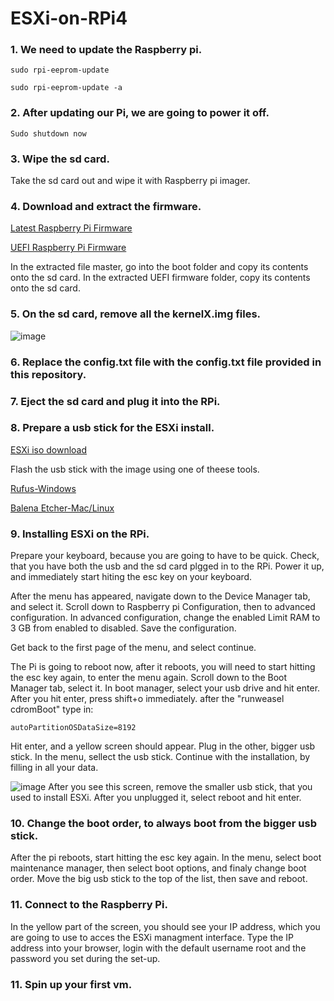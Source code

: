 # ESXi-on-RPi4

### 1. We need to update the Raspberry pi.
```
sudo rpi-eeprom-update
```
```
sudo rpi-eeprom-update -a
```
### 2. After updating our Pi, we are going to power it off.
``` 
Sudo shutdown now
```
### 3. Wipe the sd card.

Take the sd card out and wipe it with Raspberry pi imager.

### 4. Download and extract the firmware.

[Latest Raspberry Pi Firmware](https://bit.ly/2HpIaG6)

[UEFI Raspberry Pi Firmware](https://bit.ly/3jota8D)

In the extracted file master, go into the boot folder and copy its contents onto the sd card.
In the extracted UEFI firmware folder, copy its contents onto the sd card.

### 5. On the sd card, remove all the kernelX.img files.
![image](https://user-images.githubusercontent.com/32524000/109423402-7dca2600-79df-11eb-865b-f4e48f63e614.png)

### 6. Replace the config.txt file with the config.txt file provided in this repository.

### 7. Eject the sd card and plug it into the RPi.

### 8. Prepare a usb stick for the ESXi install.

[ESXi iso download](https://bit.ly/2J0bSCn)

Flash the usb stick with the image using one of theese tools.

[Rufus-Windows](https://bit.ly/3jvIVKV)

[Balena Etcher-Mac/Linux](https://bit.ly/35w8p5X)

### 9. Installing ESXi on the RPi.

Prepare your keyboard, because you are going to have to be quick.
Check, that you have both the usb and the sd card plgged in to the RPi.
Power it up, and immediately start hiting the esc key on your keyboard.

After the menu has appeared, navigate down to the Device Manager tab, and select it.
Scroll down to Raspberry pi Configuration, then to advanced configuration.
In advanced configuration, change the enabled Limit RAM to 3 GB from enabled to disabled.
Save the configuration.

Get back to the first page of the menu, and select continue.

The Pi is going to reboot now, after it reboots, you will need to start hitting the esc key again, to enter the menu again.
Scroll down to the Boot Manager tab, select it.
In boot manager, select your usb drive and hit enter.
After you hit enter, press shift+o immediately.
after the "runweasel cdromBoot" type in:
```
autoPartitionOSDataSize=8192
```
Hit enter, and a yellow screen should appear.
Plug in the other, bigger usb stick.
In the menu, sellect the usb stick.
Continue with the installation, by filling in all your data.


![image](https://user-images.githubusercontent.com/32524000/109424799-976e6c00-79e5-11eb-84e5-77d2e47bf21e.png)
After you see this screen, remove the smaller usb stick, that you used to install ESXi.
After you unplugged it, select reboot and hit enter.

### 10. Change the boot order, to always boot from the bigger usb stick.

After the pi reboots, start hitting the esc key again.
In the menu, select boot maintenance manager, then select boot options, and finaly change boot order.
Move the big usb stick to the top of the list, then save and reboot.

### 11. Connect to the Raspberry Pi.

In the yellow part of the screen, you should see your IP address, which you are going to use to acces the ESXi managment interface.
Type the IP address into your browser, login with the default username root and the password you set during the set-up.

### 11. Spin up your first vm.
